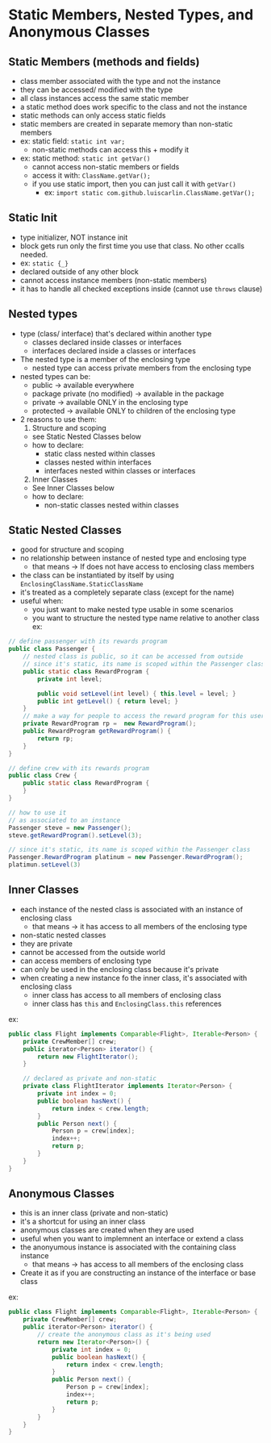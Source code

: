 # Static Members, Nested Types, and Anonymous Classes

## Static Members (methods and fields)

- class member associated with the type and not the instance
- they can be accessed/ modified with the type
- all class instances access the same static member
- a static method does work specific to the class and not the instance
- static methods can only access static fields
- static members are created in separate memory than non-static members
- ex: static field: `static int var;`
  - non-static methods can access this + modify it
- ex: static method: `static int getVar()`
  - cannot access non-static members or fields
  - access it with: `ClassName.getVar();`
  - if you use static import, then you can just call it with `getVar()`
    - ex: `import static com.github.luiscarlin.ClassName.getVar();`

## Static Init

- type initializer, NOT instance init
- block gets run only the first time you use that class. No other ccalls needed.
- ex: `static {_}`
- declared outside of any other block
- cannot access instance members (non-static members)
- it has to handle all checked exceptions inside (cannot use `throws` clause)

## Nested types

- type (class/ interface) that's declared within another type
  - classes declared inside classes or interfaces
  - interfaces declared inside a classes or interfaces
- The nested type is a member of the enclosing type
  - nested type can access private members from the enclosing type
- nested types can be:
  - public -> available everywhere
  - package private (no modified) -> available in the package
  - private -> available ONLY in the enclosing type
  - protected -> available ONLY to children of the enclosing type
- 2 reasons to use them:
  1. Structure and scoping
    - see Static Nested Classes below
    - how to declare:
      - static class nested within classes
      - classes nested within interfaces
      - interfaces nested within classes or interfaces
  2. Inner Classes
    - See Inner Classes below
    - how to declare:
        - non-static classes nested within classes

## Static Nested Classes

- good for structure and scoping
- no relationship between instance of nested type and enclosing type
  - that means -> If does not have access to enclosing class members
- the class can be instantiated by itself by using `EnclosingClassName.StaticClassName`
- it's treated as a completely separate class (except for the name)
- useful when:
  - you just want to make nested type usable in some scenarios
  - you want to structure the nested type name relative to another class
ex:
```java
// define passenger with its rewards program
public class Passenger {
    // nested class is public, so it can be accessed from outside
    // since it's static, its name is scoped within the Passenger class
    public static class RewardProgram {
        private int level;

        public void setLevel(int level) { this.level = level; }
        public int getLevel() { return level; }
    }
    // make a way for people to access the reward program for this user
    private RewardProgram rp =  new RewardProgram();
    public RewardProgram getRewardProgram() {
        return rp;
    }
}
```
```java
// define crew with its rewards program  
public class Crew {
    public static class RewardProgram {
    }
}
```

```java
// how to use it
// as associated to an instance
Passenger steve = new Passenger();
steve.getRewardProgram().setLevel(3);

// since it's static, its name is scoped within the Passenger class
Passenger.RewardProgram platinum = new Passenger.RewardProgram();
platimun.setLevel(3)
```

## Inner Classes

- each instance of the nested class is associated with an instance of enclosing class
  - that means -> it has access to all members of the enclosing type
- non-static nested classes
- they are private
- cannot be accessed from the outside world
- can access members of enclosing type
- can only be used in the enclosing class because it's private
- when creating a new instance fo the inner class, it's associated with enclosing class
  - inner class has access to all members of enclosing class
  - inner class has `this` and `EnclosingClass.this` references

ex:
```java
public class Flight implements Comparable<Flight>, Iterable<Person> {
    private CrewMember[] crew;
    public iterator<Person> iterator() {
        return new FlightIterator();
    }

    // declared as private and non-static
    private class FlightIterator implements Iterator<Person> {
        private int index = 0;
        public boolean hasNext() {
            return index < crew.length;
        }
        public Person next() {
            Person p = crew[index];
            index++;
            return p;
        }
    }
}
```

## Anonymous Classes

- this is an inner class (private and non-static)
- it's a shortcut for using an inner class
- anonymous classes are created when they are used
- useful when you want to implemnent an interface or extend a class
- the anonyumous instance is associated with the containing class instance
  - that means -> has access to all members of the enclosing class
- Create it as if you are constructing an instance of the interface or base class

ex:
```java
public class Flight implements Comparable<Flight>, Iterable<Person> {
    private CrewMember[] crew;
    public iterator<Person> iterator() {
        // create the anonymous class as it's being used
        return new Iterator<Person>() {
            private int index = 0;
            public boolean hasNext() {
                return index < crew.length;
            }
            public Person next() {
                Person p = crew[index];
                index++;
                return p;
            }
        }
    }
}
```
